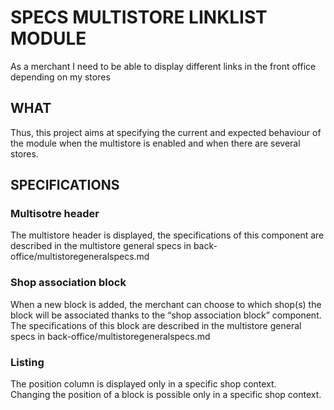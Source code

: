 # SPECS MULTISTORE LINKLIST MODULE

As a merchant I need to be able to display different links in the front office depending on my stores

## WHAT

Thus, this project aims at specifying the current and expected behaviour of the module when the multistore is enabled and when there are several stores.

## SPECIFICATIONS

### Multisotre header
The multistore header is displayed, the specifications of this component are described in the multistore general specs in back-office/multistoregeneralspecs.md

### Shop association block
When a new block is added, the merchant can choose to which shop(s) the block will be associated thanks to the “shop association block” component.<br/>
The specifications of this block are described in the multistore general specs in back-office/multistoregeneralspecs.md

### Listing
The position column is displayed only in a specific shop context.<br/>
Changing the position of a block is possible only in a specific shop context.
